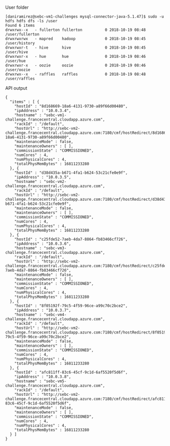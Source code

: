 User folder

	[daniramirez@sebc-vm1-challenges mysql-connector-java-5.1.47]$ sudo -u hdfs hdfs dfs -ls /user
	Found 6 items
	drwxrwx--x   - fullerton fullerton          0 2018-10-19 08:48 /user/fullerton
	drwxrwxrwx   - mapred    hadoop             0 2018-10-19 08:45 /user/history
	drwxrwxr-t   - hive      hive               0 2018-10-19 08:45 /user/hive
	drwxrwxr-x   - hue       hue                0 2018-10-19 08:46 /user/hue
	drwxrwxr-x   - oozie     oozie              0 2018-10-19 08:46 /user/oozie
	drwxrwx--x   - raffles   raffles            0 2018-10-19 08:48 /user/raffles


API output

	{
	  "items" : [ {
	    "hostId" : "8d168669-18a6-4131-9730-a89f66d00480",
	    "ipAddress" : "10.0.3.4",
	    "hostname" : "sebc-vm1-challenge.francecentral.cloudapp.azure.com",
	    "rackId" : "/default",
	    "hostUrl" : "http://sebc-vm2-challenge.francecentral.cloudapp.azure.com:7180/cmf/hostRedirect/8d168669-18a6-4131-9730-a89f66d00480",
	    "maintenanceMode" : false,
	    "maintenanceOwners" : [ ],
	    "commissionState" : "COMMISSIONED",
	    "numCores" : 4,
	    "numPhysicalCores" : 4,
	    "totalPhysMemBytes" : 16811233280
	  }, {
	    "hostId" : "d38d435a-b671-4fa1-b624-53c21cfe0e9f",
	    "ipAddress" : "10.0.3.5",
	    "hostname" : "sebc-vm2-challenge.francecentral.cloudapp.azure.com",
	    "rackId" : "/default",
	    "hostUrl" : "http://sebc-vm2-challenge.francecentral.cloudapp.azure.com:7180/cmf/hostRedirect/d38d435a-b671-4fa1-b624-53c21cfe0e9f",
	    "maintenanceMode" : false,
	    "maintenanceOwners" : [ ],
	    "commissionState" : "COMMISSIONED",
	    "numCores" : 4,
	    "numPhysicalCores" : 4,
	    "totalPhysMemBytes" : 16811233280
	  }, {
	    "hostId" : "c25fde52-7aeb-4da7-8864-fb83466cf726",
	    "ipAddress" : "10.0.3.6",
	    "hostname" : "sebc-vm3-challenge.francecentral.cloudapp.azure.com",
	    "rackId" : "/default",
	    "hostUrl" : "http://sebc-vm2-challenge.francecentral.cloudapp.azure.com:7180/cmf/hostRedirect/c25fde52-7aeb-4da7-8864-fb83466cf726",
	    "maintenanceMode" : false,
	    "maintenanceOwners" : [ ],
	    "commissionState" : "COMMISSIONED",
	    "numCores" : 4,
	    "numPhysicalCores" : 4,
	    "totalPhysMemBytes" : 16811233280
	  }, {
	    "hostId" : "8f05192f-79c5-4f59-96ce-a99c70c2bce2",
	    "ipAddress" : "10.0.3.7",
	    "hostname" : "sebc-vm4-challenge.francecentral.cloudapp.azure.com",
	    "rackId" : "/default",
	    "hostUrl" : "http://sebc-vm2-challenge.francecentral.cloudapp.azure.com:7180/cmf/hostRedirect/8f05192f-79c5-4f59-96ce-a99c70c2bce2",
	    "maintenanceMode" : false,
	    "maintenanceOwners" : [ ],
	    "commissionState" : "COMMISSIONED",
	    "numCores" : 4,
	    "numPhysicalCores" : 4,
	    "totalPhysMemBytes" : 16811233280
	  }, {
	    "hostId" : "afc811ff-83c6-45cf-9c1d-6af5520f5d6f",
	    "ipAddress" : "10.0.3.8",
	    "hostname" : "sebc-vm5-challenge.francecentral.cloudapp.azure.com",
	    "rackId" : "/default",
	    "hostUrl" : "http://sebc-vm2-challenge.francecentral.cloudapp.azure.com:7180/cmf/hostRedirect/afc811ff-83c6-45cf-9c1d-6af5520f5d6f",
	    "maintenanceMode" : false,
	    "maintenanceOwners" : [ ],
	    "commissionState" : "COMMISSIONED",
	    "numCores" : 4,
	    "numPhysicalCores" : 4,
	    "totalPhysMemBytes" : 16811233280
	  } ]
	}